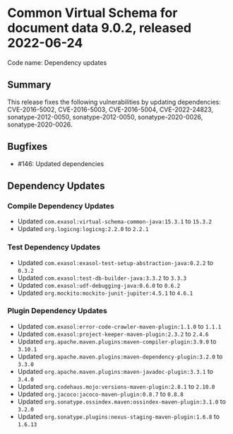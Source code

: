 # Common Virtual Schema for document data 9.0.2, released 2022-06-24

Code name: Dependency updates

## Summary

This release fixes the following vulnerabilities by updating dependencies: CVE-2016-5002, CVE-2016-5003, CVE-2016-5004, CVE-2022-24823, sonatype-2012-0050, sonatype-2012-0050, sonatype-2020-0026, sonatype-2020-0026.

## Bugfixes

* #146: Updated dependencies

## Dependency Updates

### Compile Dependency Updates

* Updated `com.exasol:virtual-schema-common-java:15.3.1` to `15.3.2`
* Updated `org.logicng:logicng:2.2.0` to `2.2.1`

### Test Dependency Updates

* Updated `com.exasol:exasol-test-setup-abstraction-java:0.2.2` to `0.3.2`
* Updated `com.exasol:test-db-builder-java:3.3.2` to `3.3.3`
* Updated `com.exasol:udf-debugging-java:0.6.0` to `0.6.2`
* Updated `org.mockito:mockito-junit-jupiter:4.5.1` to `4.6.1`

### Plugin Dependency Updates

* Updated `com.exasol:error-code-crawler-maven-plugin:1.1.0` to `1.1.1`
* Updated `com.exasol:project-keeper-maven-plugin:2.3.2` to `2.4.6`
* Updated `org.apache.maven.plugins:maven-compiler-plugin:3.9.0` to `3.10.1`
* Updated `org.apache.maven.plugins:maven-dependency-plugin:3.2.0` to `3.3.0`
* Updated `org.apache.maven.plugins:maven-javadoc-plugin:3.3.1` to `3.4.0`
* Updated `org.codehaus.mojo:versions-maven-plugin:2.8.1` to `2.10.0`
* Updated `org.jacoco:jacoco-maven-plugin:0.8.7` to `0.8.8`
* Updated `org.sonatype.ossindex.maven:ossindex-maven-plugin:3.1.0` to `3.2.0`
* Updated `org.sonatype.plugins:nexus-staging-maven-plugin:1.6.8` to `1.6.13`
